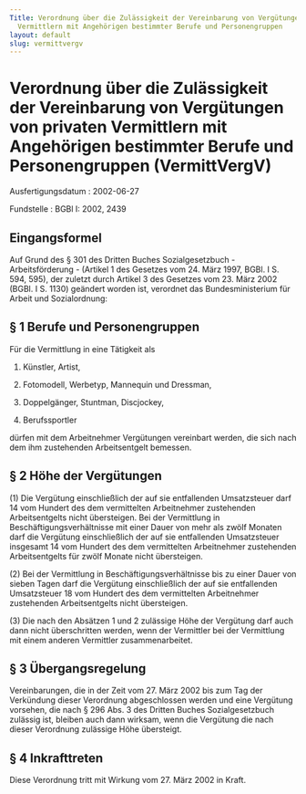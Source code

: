 ```yaml
---
Title: Verordnung über die Zulässigkeit der Vereinbarung von Vergütungen von privaten
  Vermittlern mit Angehörigen bestimmter Berufe und Personengruppen
layout: default
slug: vermittvergv
---
```


# Verordnung über die Zulässigkeit der Vereinbarung von Vergütungen von privaten Vermittlern mit Angehörigen bestimmter Berufe und Personengruppen (VermittVergV)

Ausfertigungsdatum
:   2002-06-27

Fundstelle
:   BGBl I: 2002, 2439



## Eingangsformel

Auf Grund des § 301 des Dritten Buches Sozialgesetzbuch -
Arbeitsförderung - (Artikel 1 des Gesetzes vom 24. März 1997, BGBl. I
S. 594, 595), der zuletzt durch Artikel 3 des Gesetzes vom 23. März
2002 (BGBl. I S. 1130) geändert worden ist, verordnet das
Bundesministerium für Arbeit und Sozialordnung:


## § 1 Berufe und Personengruppen

Für die Vermittlung in eine Tätigkeit als

1.  Künstler, Artist,


2.  Fotomodell, Werbetyp, Mannequin und Dressman,


3.  Doppelgänger, Stuntman, Discjockey,


4.  Berufssportler



dürfen mit dem Arbeitnehmer Vergütungen vereinbart werden, die sich
nach dem ihm zustehenden Arbeitsentgelt bemessen.


## § 2 Höhe der Vergütungen

(1) Die Vergütung einschließlich der auf sie entfallenden Umsatzsteuer
darf 14 vom Hundert des dem vermittelten Arbeitnehmer zustehenden
Arbeitsentgelts nicht übersteigen. Bei der Vermittlung in
Beschäftigungsverhältnisse mit einer Dauer von mehr als zwölf Monaten
darf die Vergütung einschließlich der auf sie entfallenden
Umsatzsteuer insgesamt 14 vom Hundert des dem vermittelten
Arbeitnehmer zustehenden Arbeitsentgelts für zwölf Monate nicht
übersteigen.

(2) Bei der Vermittlung in Beschäftigungsverhältnisse bis zu einer
Dauer von sieben Tagen darf die Vergütung einschließlich der auf sie
entfallenden Umsatzsteuer 18 vom Hundert des dem vermittelten
Arbeitnehmer zustehenden Arbeitsentgelts nicht übersteigen.

(3) Die nach den Absätzen 1 und 2 zulässige Höhe der Vergütung darf
auch dann nicht überschritten werden, wenn der Vermittler bei der
Vermittlung mit einem anderen Vermittler zusammenarbeitet.


## § 3 Übergangsregelung

Vereinbarungen, die in der Zeit vom 27. März 2002 bis zum Tag der
Verkündung dieser Verordnung abgeschlossen werden und eine Vergütung
vorsehen, die nach § 296 Abs. 3 des Dritten Buches Sozialgesetzbuch
zulässig ist, bleiben auch dann wirksam, wenn die Vergütung die nach
dieser Verordnung zulässige Höhe übersteigt.


## § 4 Inkrafttreten

Diese Verordnung tritt mit Wirkung vom 27. März 2002 in Kraft.

